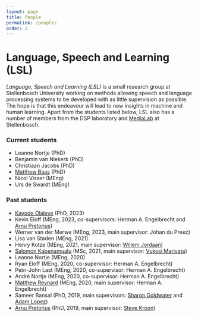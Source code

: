```yaml
---
layout: page
title: People
permalink: /people/
order: 2
---
```


# Language, Speech and Learning (LSL)

*Language, Speech and Learning (LSL)* is a small research group at Stellenbosch University working on methods allowing speech and language processing systems to be developed with as little supervision as possible. The hope is that this endeavour will lead to new insights in machine and human learning. Apart from the students listed below, LSL also has a number of members from the DSP laboratory and [MediaLab](https://ml.sun.ac.za/) at Stellenbosch.

### Current students

- Leanne Nortje (PhD)
- Benjamin van Niekerk (PhD)
- Christiaan Jacobs (PhD)
- [Matthew Baas](https://rf5.github.io/) (PhD)
- Nicol Visser (MEng)
- Urs de Swardt (MEng)

### Past students

- [Kayode Olaleye](https://kayodeolaleye.github.io/cv/) (PhD, 2023)
- Kevin Eloff (MEng, 2023, co-supervisors: Herman A. Engelbrecht and [Arnu Pretorius](https://arnupretorius.github.io/))
- Werner van der Merwe (MEng, 2023, main supervisor: Johan du Preez)
- Lisa van Staden (MEng, 2021)
- Henry Kotze (MEng, 2021, main supervisor: [Willem Jordaan](https://www0.sun.ac.za/willem-jordaan/))
- [Salomon Kabenamualu](https://skabongo.github.io/) (MSc, 2021, main supervisor: [Vukosi Marivate](http://www.vima.co.za/))
- Leanne Nortje (MEng, 2020)
- Ryan Eloff (MEng, 2020, co-supervisor: Herman A. Engelbrecht)
- Petri-John Last (MEng, 2020, co-supervisor: Herman A. Engelbrecht)
- André Nortje (MEng, 2020, co-supervisor: Herman A. Engelbrecht)
- [Matthew Reynard](https://www.matthewreynard.com/) (MEng, 2020, main supervisor: Herman A. Engelbrecht)
- Sameer Bansal (PhD, 2019, main supervisors: [Sharon Goldwater](https://homepages.inf.ed.ac.uk/sgwater/) and [Adam Lopez](https://alopez.github.io/))
- [Arnu Pretorius](https://arnupretorius.github.io/) (PhD, 2019, main supervisor: [Steve Kroon](http://www.cs.sun.ac.za/~kroon/))

<!--

### Former/Past students

- **Tan Pengfei**, MSc, University of Edinburgh. Main supervisor: Sharon Goldwater.  
*Cross-lingual representation learning for unsupervised speech technology.*
- **Dan Wells**, MSc, University of Edinburgh. Main supervisor: Sharon Goldwater.  
*Unsupervised speech segmentation for zero-resource applications.*
- **Flo Bremner**, MSc, University of Edinburgh. Main supervisor: Sharon Goldwater.  
*The encoding of linguistic and speaker information in unsupervised neural network based feature extraction.*

 -->

<!-- ### Former students

**Tan Pangfei**, MSc, University of Edinburgh, main supervisor: Sharon Goldwater.  
Thesis: *Cross-lingual representations for speech.*

**Dan Wells**, MSc, University of Edinburgh, main supervisor: Sharon Goldwater.  
Thesis: *Cross-lingual representations for speech.*
 -->
